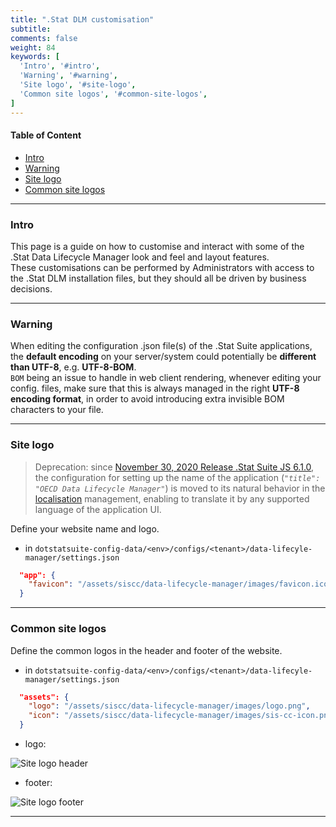 ```yaml
---
title: ".Stat DLM customisation"
subtitle: 
comments: false
weight: 84
keywords: [
  'Intro', '#intro',
  'Warning', '#warning',
  'Site logo', '#site-logo',
  'Common site logos', '#common-site-logos',
]
---
```


#### Table of Content
- [Intro](#intro)
- [Warning](#warning)
- [Site logo](#site-logo)
- [Common site logos](#common-site-logos)
---

### Intro
This page is a guide on how to customise and interact with some of the .Stat Data Lifecycle Manager look and feel and layout features.  
These customisations can be performed by Administrators with access to the .Stat DLM installation files, but they should all be driven by business decisions.

---

### Warning
When editing the configuration .json file(s) of the .Stat Suite applications, the **default encoding** on your server/system could potentially be **different than UTF-8**, e.g. **UTF-8-BOM**.  
`BOM` being an issue to handle in web client rendering, whenever editing your config. files, make sure that this is always managed in the right **UTF-8 encoding format**, in order to avoid introducing extra invisible BOM characters to your file.

---

### Site logo
> Deprecation: since [November 30, 2020 Release .Stat Suite JS 6.1.0](https://sis-cc.gitlab.io/dotstatsuite-documentation/changelog/#november-30-2020), the configuration for setting up the name of the application (*`"title": "OECD Data Lifecycle Manager"`*) is moved to its natural behavior in the [localisation](https://sis-cc.gitlab.io/dotstatsuite-documentation/configurations/localisation/) management, enabling to translate it by any supported language of the application UI.

Define your website name and logo.  

* in `dotstatsuite-config-data/<env>/configs/<tenant>/data-lifecyle-manager/settings.json`

```json
  "app": {
    "favicon": "/assets/siscc/data-lifecycle-manager/images/favicon.ico"
  }
```

---

### Common site logos
Define the common logos in the header and footer of the website.<br>

* in `dotstatsuite-config-data/<env>/configs/<tenant>/data-lifecyle-manager/settings.json`

```json
  "assets": {
    "logo": "/assets/siscc/data-lifecycle-manager/images/logo.png",
    "icon": "/assets/siscc/data-lifecycle-manager/images/sis-cc-icon.png"
  }
```

* logo:  

![Site logo header](/dotstatsuite-documentation/images/dlm-logo-header.png)

* footer:  

![Site logo footer](/dotstatsuite-documentation/images/faq-site-logo-footer.png)

---
